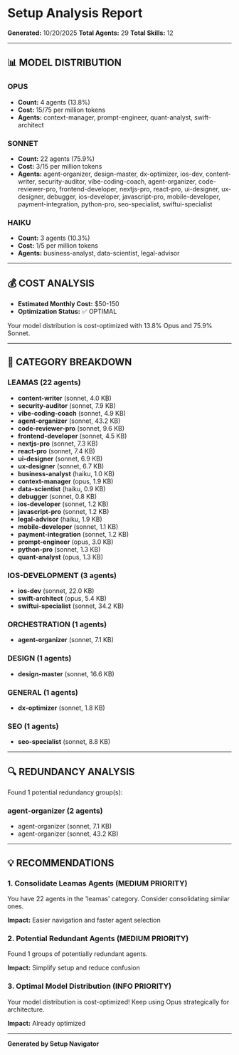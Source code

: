 # Setup Analysis Report

**Generated:** 10/20/2025
**Total Agents:** 29
**Total Skills:** 12

---

## 📊 MODEL DISTRIBUTION


### OPUS
- **Count:** 4 agents (13.8%)
- **Cost:** $15/$75 per million tokens
- **Agents:** context-manager, prompt-engineer, quant-analyst, swift-architect


### SONNET
- **Count:** 22 agents (75.9%)
- **Cost:** $3/$15 per million tokens
- **Agents:** agent-organizer, design-master, dx-optimizer, ios-dev, content-writer, security-auditor, vibe-coding-coach, agent-organizer, code-reviewer-pro, frontend-developer, nextjs-pro, react-pro, ui-designer, ux-designer, debugger, ios-developer, javascript-pro, mobile-developer, payment-integration, python-pro, seo-specialist, swiftui-specialist


### HAIKU
- **Count:** 3 agents (10.3%)
- **Cost:** $1/$5 per million tokens
- **Agents:** business-analyst, data-scientist, legal-advisor


---

## 💰 COST ANALYSIS

- **Estimated Monthly Cost:** $50-150
- **Optimization Status:** ✅ OPTIMAL


Your model distribution is cost-optimized with 13.8% Opus and 75.9% Sonnet.


---

## 📂 CATEGORY BREAKDOWN


### LEAMAS (22 agents)

- **content-writer** (sonnet, 4.0 KB)
- **security-auditor** (sonnet, 7.9 KB)
- **vibe-coding-coach** (sonnet, 4.9 KB)
- **agent-organizer** (sonnet, 43.2 KB)
- **code-reviewer-pro** (sonnet, 9.6 KB)
- **frontend-developer** (sonnet, 4.5 KB)
- **nextjs-pro** (sonnet, 7.3 KB)
- **react-pro** (sonnet, 7.4 KB)
- **ui-designer** (sonnet, 6.9 KB)
- **ux-designer** (sonnet, 6.7 KB)
- **business-analyst** (haiku, 1.0 KB)
- **context-manager** (opus, 1.9 KB)
- **data-scientist** (haiku, 0.9 KB)
- **debugger** (sonnet, 0.8 KB)
- **ios-developer** (sonnet, 1.2 KB)
- **javascript-pro** (sonnet, 1.2 KB)
- **legal-advisor** (haiku, 1.9 KB)
- **mobile-developer** (sonnet, 1.1 KB)
- **payment-integration** (sonnet, 1.2 KB)
- **prompt-engineer** (opus, 3.0 KB)
- **python-pro** (sonnet, 1.3 KB)
- **quant-analyst** (opus, 1.3 KB)


### IOS-DEVELOPMENT (3 agents)

- **ios-dev** (sonnet, 22.0 KB)
- **swift-architect** (opus, 5.4 KB)
- **swiftui-specialist** (sonnet, 34.2 KB)


### ORCHESTRATION (1 agents)

- **agent-organizer** (sonnet, 7.1 KB)


### DESIGN (1 agents)

- **design-master** (sonnet, 16.6 KB)


### GENERAL (1 agents)

- **dx-optimizer** (sonnet, 1.8 KB)


### SEO (1 agents)

- **seo-specialist** (sonnet, 8.8 KB)


---

## 🔍 REDUNDANCY ANALYSIS


Found 1 potential redundancy group(s):


### agent-organizer (2 agents)
- agent-organizer (sonnet, 7.1 KB)
- agent-organizer (sonnet, 43.2 KB)





---

## 💡 RECOMMENDATIONS


### 1. Consolidate Leamas Agents (MEDIUM PRIORITY)

You have 22 agents in the 'leamas' category. Consider consolidating similar ones.

**Impact:** Easier navigation and faster agent selection


### 2. Potential Redundant Agents (MEDIUM PRIORITY)

Found 1 groups of potentially redundant agents.

**Impact:** Simplify setup and reduce confusion


### 3. Optimal Model Distribution (INFO PRIORITY)

Your model distribution is cost-optimized! Keep using Opus strategically for architecture.

**Impact:** Already optimized


---

**Generated by Setup Navigator**
